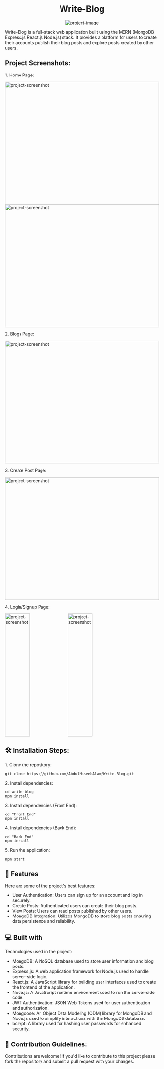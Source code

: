 <h1 align="center" id="title">Write-Blog</h1>

<p align="center"><img src="https://socialify.git.ci/AbdulHaseebAlam/Write-Blog/image?description=1&amp;descriptionEditable=Welcome%20to%20Write%20Blog!%20It%20is%20a%20full-stack%20web%20application%20built%20using%20the%20MERN%20(MongoDB%20Express.js%20React.js%20Node.js)%20stack.&amp;font=Inter&amp;name=1&amp;owner=1&amp;pattern=Solid&amp;theme=Dark" alt="project-image"></p>

<p id="description">Write-Blog is a full-stack web application built using the MERN (MongoDB Express.js React.js Node.js) stack. It provides a platform for users to create their accounts publish their blog posts and explore posts created by other users.</p>

<h2>Project Screenshots:</h2>

<p>1. Home Page:</p>
<img src="https://github.com/AbdulHaseebAlam/Write-Blog/blob/master/images/Home1.png?raw=true" alt="project-screenshot" width="100%" height="400/">

<img src="https://github.com/AbdulHaseebAlam/Write-Blog/blob/master/images/Home2.png?raw=true" alt="project-screenshot" width="100%" height="400/">

<p>2. Blogs Page:</p>
<img src="https://github.com/AbdulHaseebAlam/Write-Blog/blob/master/images/Blogs.png?raw=true" alt="project-screenshot" width="100%" height="400/">

<p>3. Create Post Page:</p>
<img src="https://github.com/AbdulHaseebAlam/Write-Blog/blob/master/images/CreatePost.png?raw=true" alt="project-screenshot" width="100%" height="400/">

<p>4. Login/Signup Page:</p>
<img src="https://github.com/AbdulHaseebAlam/Write-Blog/blob/master/images/Login.png?raw=true" alt="project-screenshot" width="40%" height="400/">

<img src="https://github.com/AbdulHaseebAlam/Write-Blog/blob/master/images/Signup.png?raw=true" alt="project-screenshot" width="40%" height="400/">

<h2>🛠️ Installation Steps:</h2>

<p>1. Clone the repository:</p>

```
git clone https://github.com/AbdulHaseebAlam/Write-Blog.git
```

<p>2. Install dependencies:</p>

```
cd write-blog 
npm install
```

<p>3. Install dependencies (Front End):</p>

```
cd "Front End"
npm install
```

<p>4. Install dependencies (Back End):</p>

```
cd "Back End"
npm install
```

<p>5. Run the application:</p>

```
npm start
```

<h2>🧐 Features</h2>

Here are some of the project's best features:

*   User Authentication: Users can sign up for an account and log in securely.
*   Create Posts: Authenticated users can create their blog posts.
*   View Posts: Users can read posts published by other users.
*   MongoDB Integration: Utilizes MongoDB to store blog posts ensuring data persistence and reliability.

<h2>💻 Built with</h2>

Technologies used in the project:

*   MongoDB: A NoSQL database used to store user information and blog posts.
*   Express.js: A web application framework for Node.js used to handle server-side logic.
*   React.js: A JavaScript library for building user interfaces used to create the frontend of the application.
*   Node.js: A JavaScript runtime environment used to run the server-side code.
*   JWT Authentication: JSON Web Tokens used for user authentication and authorization.
*   Mongoose: An Object Data Modeling (ODM) library for MongoDB and Node.js used to simplify interactions with the MongoDB database.
*   bcrypt: A library used for hashing user passwords for enhanced security.

<h2>🍰 Contribution Guidelines:</h2>

Contributions are welcome! If you'd like to contribute to this project please fork the repository and submit a pull request with your changes.
